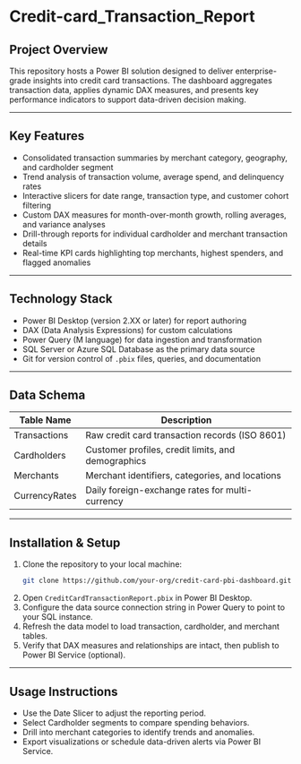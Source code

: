 # Credit-card_Transaction_Report


## Project Overview

This repository hosts a Power BI solution designed to deliver enterprise-grade insights into credit card transactions. The dashboard aggregates transaction data, applies dynamic DAX measures, and presents key performance indicators to support data-driven decision making.

---

## Key Features

-  
  Consolidated transaction summaries by merchant category, geography, and cardholder segment  
-  
  Trend analysis of transaction volume, average spend, and delinquency rates  
-  
  Interactive slicers for date range, transaction type, and customer cohort filtering  
-  
  Custom DAX measures for month-over-month growth, rolling averages, and variance analyses  
-  
  Drill-through reports for individual cardholder and merchant transaction details  
-  
  Real-time KPI cards highlighting top merchants, highest spenders, and flagged anomalies  

---

## Technology Stack

-  
  Power BI Desktop (version 2.XX or later) for report authoring  
-  
  DAX (Data Analysis Expressions) for custom calculations  
-  
  Power Query (M language) for data ingestion and transformation  
-  
  SQL Server or Azure SQL Database as the primary data source  
-  
  Git for version control of `.pbix` files, queries, and documentation  

---

## Data Schema

| Table Name         | Description                                       |
|--------------------|---------------------------------------------------|
| Transactions       | Raw credit card transaction records (ISO 8601)    |
| Cardholders        | Customer profiles, credit limits, and demographics |
| Merchants          | Merchant identifiers, categories, and locations   |
| CurrencyRates      | Daily foreign-exchange rates for multi-currency   |

---

## Installation & Setup

1.  
   Clone the repository to your local machine:  
   ```bash
   git clone https://github.com/your-org/credit-card-pbi-dashboard.git
   ```  
2.  
   Open `CreditCardTransactionReport.pbix` in Power BI Desktop.  
3.  
   Configure the data source connection string in Power Query to point to your SQL instance.  
4.  
   Refresh the data model to load transaction, cardholder, and merchant tables.  
5.  
   Verify that DAX measures and relationships are intact, then publish to Power BI Service (optional).  

---

## Usage Instructions

-  
  Use the Date Slicer to adjust the reporting period.  
-  
  Select Cardholder segments to compare spending behaviors.  
-  
  Drill into merchant categories to identify trends and anomalies.  
-  
  Export visualizations or schedule data-driven alerts via Power BI Service.  





